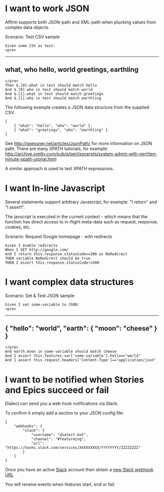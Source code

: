 I want to work JSON
=======================

Affirm supports both JSON-path and XML-path when plucking values from complex data objects.

  Scenario: Test CSV sample

    Given some CSV as test:
    <pre>
  --------
  what, who
  hello, world
  greetings, earthling
  --------
    </pre>
    Then $.[0].what in test should match hello
    And $.[0].who in test should match world
    And $.[1].what in test should match greetings
    And $.[1].who in test should match earthling

The following example creates a JSON data structure from the supplied CSV. 

	[
		{ "what": "hello", "who": "world" },
		{ "what": "greetings", "who": "earthling" }
	]

See http://goessner.net/articles/JsonPath/ for more information on JSON path.
There are many XPATH tutorials, for example: http://archive.oreilly.com/pub/a/perl/excerpts/system-admin-with-perl/ten-minute-xpath-utorial.html

A similar approach is used to test XPATH expressions.

I want In-line Javascript
=========================

Several statements support arbitrary Javascript, for example: "I return" and "I assert".

The javscript is executed in the current context - which means that the function has direct access to in-flight meta-data such as request, response, cookies, etc.

  Scenario: Request Google homepage - with redirects

    Given I enable redirects
    When I GET http://google.com/
    And I return this.response.statusCode==200 as NoRedirect
    THEN variable NoRedirect should be true
    THEN I assert this.response.statusCode!=500


I want complex data structures
==============================

  Scenario: Set & Test JSON sample

    Given I set some-variable to JSON:
    <pre>
  --------
  { "hello": "world", "earth": { "moon": "cheese" } }
  --------
    </pre>
    And earth.moon in some-variable should match cheese
    And I assert this.features.var['some-variable'].hello=="world"
    And I assert this.request.headers['Content-Type']=="application/json"

I want to be notified when Stories and Epics succeed or fail
============================================================

Dialect can send you a web hook notifications via Slack.

To confirm it simply add a section to your JSON config file:

	{ 
		"webhooks": {
			"slack": {
				"username": "dialect-bot",
				"channel": "#featureing",
				"url": "https://hooks.slack.com/services/XXXXXXXXX/YYYYYYYY/ZZZZZZZZ"
			}
		}
	}

Once you have an active [Slack](https://slack.com/create) account then obtain a [new Slack webhook URL](https://api.slack.com/incoming-webhooks)

You will receive events when features start, end or fail.

